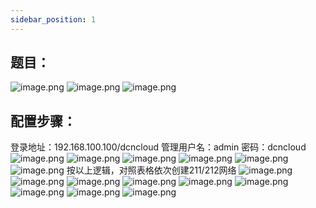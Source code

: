 ```yaml
---
sidebar_position: 1
---
```


## **题目：**
![image.png](https://cdn.nlark.com/yuque/0/2024/png/33622884/1713509059942-a5a245f0-5a5a-46e3-bbc6-551810ba03d3.png#averageHue=%23e7e6e6&clientId=u872c725f-362c-4&from=paste&height=178&id=ua351d72d&originHeight=178&originWidth=617&originalType=binary&ratio=1&rotation=0&showTitle=false&size=29167&status=done&style=none&taskId=ub66085ba-197f-40e6-8b2b-10747c1a44e&title=&width=617)
![image.png](https://cdn.nlark.com/yuque/0/2024/png/33622884/1713509100534-dc05ec4e-749f-4cd9-bb33-b4aa75a487cb.png#averageHue=%23ebebeb&clientId=u872c725f-362c-4&from=paste&height=102&id=u6421f767&originHeight=102&originWidth=614&originalType=binary&ratio=1&rotation=0&showTitle=false&size=21194&status=done&style=none&taskId=u7034258d-f246-461d-afef-c6a5733a3e6&title=&width=614)
![image.png](https://cdn.nlark.com/yuque/0/2024/png/33622884/1714303018047-13c40ae2-35cc-4dbd-b70a-31745ee02c91.png#averageHue=%23ececec&clientId=u8de48558-2155-4&from=paste&height=523&id=u0d30045d&originHeight=575&originWidth=726&originalType=binary&ratio=1&rotation=0&showTitle=false&size=159931&status=done&style=none&taskId=u85df247c-072b-420b-95a9-d0976cf6788&title=&width=660)
## 配置步骤：
登录地址：192.168.100.100/dcncloud
管理用户名：admin
密码：dcncloud
![image.png](https://cdn.nlark.com/yuque/0/2024/png/33622884/1713509427017-4ea3ea34-91a2-4711-a063-97b6775115e7.png#averageHue=%23ecf4f6&clientId=u872c725f-362c-4&from=paste&height=880&id=udec21654&originHeight=880&originWidth=1615&originalType=binary&ratio=1&rotation=0&showTitle=false&size=389786&status=done&style=none&taskId=u192ef3f3-569a-4744-b3b7-a6f7e346788&title=&width=1615)
![image.png](https://cdn.nlark.com/yuque/0/2024/png/33622884/1713509619941-dff2803b-c10c-4596-99bc-4b980f188357.png#averageHue=%23e4e3e3&clientId=u872c725f-362c-4&from=paste&height=612&id=u7f22f931&originHeight=612&originWidth=1920&originalType=binary&ratio=1&rotation=0&showTitle=false&size=80414&status=done&style=none&taskId=u86fdbd1a-9115-4ad2-a5a8-e2ea91e9ff2&title=&width=1920)
![image.png](https://cdn.nlark.com/yuque/0/2024/png/33622884/1713509737181-c7f512cf-9ee5-4de5-b421-f3b84e4e1659.png#averageHue=%23acacac&clientId=u872c725f-362c-4&from=paste&height=885&id=ub5a09695&originHeight=885&originWidth=1920&originalType=binary&ratio=1&rotation=0&showTitle=false&size=100489&status=done&style=none&taskId=u782106a6-85b3-4308-b255-c810cb421bb&title=&width=1920)
![image.png](https://cdn.nlark.com/yuque/0/2024/png/33622884/1713509826061-e399c12e-fa78-41f5-a1b2-0d18937d5dfd.png#averageHue=%239c9c9c&clientId=u872c725f-362c-4&from=paste&height=777&id=u003ef197&originHeight=777&originWidth=1920&originalType=binary&ratio=1&rotation=0&showTitle=false&size=87533&status=done&style=none&taskId=ua1f55b9a-e4b6-4087-9e23-de870a5618a&title=&width=1920)
![image.png](https://cdn.nlark.com/yuque/0/2024/png/33622884/1713509927541-fee23abc-89d9-4e40-b5b5-d89c0a265b46.png#averageHue=%23fafafa&clientId=u872c725f-362c-4&from=paste&height=593&id=ucad64fb8&originHeight=593&originWidth=822&originalType=binary&ratio=1&rotation=0&showTitle=false&size=44384&status=done&style=none&taskId=u7feaefdd-a23b-4550-b3b6-dcb740f0a66&title=&width=822)
![image.png](https://cdn.nlark.com/yuque/0/2024/png/33622884/1713509964300-1d3d730f-b8dc-40c2-a768-d7dc30744de6.png#averageHue=%23fdfdfd&clientId=u872c725f-362c-4&from=paste&height=700&id=u9a34477f&originHeight=700&originWidth=820&originalType=binary&ratio=1&rotation=0&showTitle=false&size=27789&status=done&style=none&taskId=ucec437cd-de89-4241-91e1-bb6009d1771&title=&width=820)
按以上逻辑，对照表格依次创建211/212网络
![image.png](https://cdn.nlark.com/yuque/0/2024/png/33622884/1713510195478-ed61c5ef-fb74-4e3b-ab6c-2fc9c1867b47.png#averageHue=%23e3e2e2&clientId=u872c725f-362c-4&from=paste&height=585&id=u0767e5de&originHeight=585&originWidth=1892&originalType=binary&ratio=1&rotation=0&showTitle=false&size=83058&status=done&style=none&taskId=u4a15313b-55f7-4980-8e1a-45a0b88d533&title=&width=1892)
![image.png](https://cdn.nlark.com/yuque/0/2024/png/33622884/1713510387276-f272ca0d-aa57-499c-aee6-d32b0d87fb26.png#averageHue=%23b5b5b4&clientId=u872c725f-362c-4&from=paste&height=673&id=u512d2142&originHeight=673&originWidth=1913&originalType=binary&ratio=1&rotation=0&showTitle=false&size=93673&status=done&style=none&taskId=ua9855afb-b27f-4c0e-8252-90e749c5d9e&title=&width=1913)
![image.png](https://cdn.nlark.com/yuque/0/2024/png/33622884/1713510446850-ae64b612-27ee-44b4-9833-8e5bd7e2ed95.png#averageHue=%23e9e9e8&clientId=u872c725f-362c-4&from=paste&height=862&id=u17e81409&originHeight=862&originWidth=1920&originalType=binary&ratio=1&rotation=0&showTitle=false&size=125960&status=done&style=none&taskId=ub4f51e57-112f-4963-a458-fed6b5d2e1b&title=&width=1920)
![image.png](https://cdn.nlark.com/yuque/0/2024/png/33622884/1713510539384-53c3752f-1112-458b-aab9-3e094dd62ac4.png#averageHue=%23909090&clientId=u872c725f-362c-4&from=paste&height=851&id=ubbda2e15&originHeight=851&originWidth=1894&originalType=binary&ratio=1&rotation=0&showTitle=false&size=118127&status=done&style=none&taskId=u4cc6b608-3000-4f22-8c73-c659356aebf&title=&width=1894)
![image.png](https://cdn.nlark.com/yuque/0/2024/png/33622884/1713521245822-49e12f19-841b-4984-91c6-32047d04e884.png#averageHue=%23eae9e9&clientId=u26bc7e57-7dfd-4&from=paste&height=772&id=u0a6e83a7&originHeight=772&originWidth=1892&originalType=binary&ratio=1&rotation=0&showTitle=false&size=121217&status=done&style=none&taskId=u83e571ec-7414-4e81-bdd7-036c8a6a50b&title=&width=1892)
![image.png](https://cdn.nlark.com/yuque/0/2024/png/33622884/1713523707753-8a21f7c6-30ff-4f5d-aa92-1dfc814862b6.png#averageHue=%23a2a2a2&clientId=uddfdf466-c13a-4&from=paste&height=737&id=ufd3362e3&originHeight=737&originWidth=1920&originalType=binary&ratio=1&rotation=0&showTitle=false&size=93034&status=done&style=none&taskId=ua24b9798-d9ca-4911-a782-c9b31b379f7&title=&width=1920)
![image.png](https://cdn.nlark.com/yuque/0/2024/png/33622884/1713523871747-26cd7897-748d-452b-b3d8-a2e303bb1993.png#averageHue=%23e8e8e7&clientId=uddfdf466-c13a-4&from=paste&height=770&id=u527cdaad&originHeight=770&originWidth=1920&originalType=binary&ratio=1&rotation=0&showTitle=false&size=110250&status=done&style=none&taskId=u950366e8-6fb4-40c8-9619-dc58d9f578c&title=&width=1920)
![image.png](https://cdn.nlark.com/yuque/0/2024/png/33622884/1713523967619-28aaf03c-b7d5-4f76-bfe9-afa568247661.png#averageHue=%238f8e8e&clientId=uddfdf466-c13a-4&from=paste&height=692&id=uf16668bd&originHeight=692&originWidth=1920&originalType=binary&ratio=1&rotation=0&showTitle=false&size=99366&status=done&style=none&taskId=ub06889de-0d56-41e4-bc91-234965ff597&title=&width=1920)
![image.png](https://cdn.nlark.com/yuque/0/2024/png/33622884/1713524103449-36eabff7-9e3c-4202-ab08-c8cb908662b8.png#averageHue=%23f8f8f8&clientId=uddfdf466-c13a-4&from=paste&height=719&id=u1327d116&originHeight=719&originWidth=1642&originalType=binary&ratio=1&rotation=0&showTitle=false&size=84051&status=done&style=none&taskId=u355b5540-cf98-4924-83c7-8632c176313&title=&width=1642)
